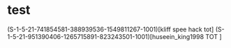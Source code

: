 # test
(S-1-5-21-741854581-388939536-1549811267-1001)[kliff spee hack tot]
(S-1-5-21-951390406-1265715891-823243501-1001)[huseein_king1998  TOT ]
